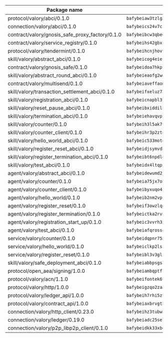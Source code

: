 | Package name                                                  | Package hash                                                  |
| ------------------------------------------------------------- | ------------------------------------------------------------- |
| protocol/valory/abci/0.1.0                                    | `bafybeiaw3tzlg3rkvnn5fcufblktmfwngmxugn4yo7pyjp76zz6aqtqcay` |
| connection/valory/abci/0.1.0                                  | `bafybeics24v7csn2xwyrkdgthrzdbuqutssx3mn572z2tavyr33banqz6u` |
| contract/valory/gnosis_safe_proxy_factory/0.1.0               | `bafybeibcw3qbegmizo432nqi66hddcvt4ww3uq4jdkoqczyafofwichzgm` |
| contract/valory/service_registry/0.1.0                        | `bafybeihs42gbxnncxyh5wygbfgz3ulkjzojse4wznylzczt5neksba7tfq` |
| protocol/valory/tendermint/0.1.0                              | `bafybeihcnjhovvyyfbkuw5sjyfx2lfd4soeocfqzxz54g67333m6nk5gxq` |
| skill/valory/abstract_abci/0.1.0                              | `bafybeicog4eierjad4f542ubhe3ez7sxgrsna7t2e5pci2hncpq5vckw4e` |
| contract/valory/gnosis_safe/0.1.0                             | `bafybeidoa7hkpzpnjswns2jq6tlisbzinzpkdqtqd6gbpyxiytt3mnszpm` |
| skill/valory/abstract_round_abci/0.1.0                        | `bafybeieaofg2wdqzx5y54ws2j2rhqdsuzkij6alzjcptn3bls4nmee3ywm` |
| contract/valory/multisend/0.1.0                               | `bafybeiaveffaomsnmsc5hx62o77u7ilma6eipox7m5lrwa56737ektva3i` |
| skill/valory/transaction_settlement_abci/0.1.0                | `bafybeifxeluz73kamgnxgsyjeegzpde3ekavuj7cksxcf5xizgzzm7eeem` |
| skill/valory/registration_abci/0.1.0                          | `bafybeicnapbl3toq7xwxco53w7wlvxaa66xr34c7v7obx4v5bclqbvvmci` |
| skill/valory/reset_pause_abci/0.1.0                           | `bafybeibxiddilbnorlsvi5qwhab324ldxzh4324ytqer6wcvcej7fztarm` |
| skill/valory/termination_abci/0.1.0                           | `bafybeiehavqvpfd7vsqecsiqbdxhpunxt2xdq2uepilwcpflqmwpyv6uaq` |
| skill/valory/counter/0.1.0                                    | `bafybeih3l5ak7ubujkf45sqavil2vbtjtxe7eh5urqawer2nj3avir7qva` |
| skill/valory/counter_client/0.1.0                             | `bafybeihr3p2ztqpbgzuo4xi7gwq4hjcc3khibirritnxkajaugshlzxjke` |
| skill/valory/hello_world_abci/0.1.0                           | `bafybeic533motdgzwth5pjreedewtrl4k57yoqwxhkqk5c72cmdnqwsvsm` |
| skill/valory/register_reset_abci/0.1.0                        | `bafybeidjsymvdhnrp5e3wlkhykizxcxgzmqrt3ppb245qmsm45z3cjguz4` |
| skill/valory/register_termination_abci/0.1.0                  | `bafybeibt6npdlo2xwm5isrnw73tx7qoja5cjnjek3x4dqcucgnztjtva2a` |
| skill/valory/test_abci/0.1.0                                  | `bafybeidx4ltqprigu2lcr6ckq4dljwrn2qwqjaaaqo3qe7vsh7igy63qnu` |
| agent/valory/abstract_abci/0.1.0                              | `bafybeidewumd2jucnsvchnjnfdfe5eex4iig4pv3iqxwrczxdxkfouk3w4` |
| agent/valory/counter/0.1.0                                    | `bafybeia75jx7obyoxx3cs7on4lxmdq6l7uw6vuya2j3ugjvj377t2n7yey` |
| agent/valory/counter_client/0.1.0                             | `bafybeibyxuqo4itomksd6wvr3loblr2ba4jxa4x3wvtgr3rofpl5xueaaa` |
| agent/valory/hello_world/0.1.0                                | `bafybeib2nm2vplwokbutn3z6anv55uilby3u6tnek4svvm5absedhjrkca` |
| agent/valory/register_reset/0.1.0                             | `bafybeif3owzlq4wvxltbi5yekmw46ng46raaiykrnjp2fazvk726cbkqhe` |
| agent/valory/register_termination/0.1.0                       | `bafybeictka2rvbr2drlt72qiz6sn2g4xqvqkur4hi5pku4hmyznxg3gdoe` |
| agent/valory/registration_start_up/0.1.0                      | `bafybeic3vvrh32bw2jqg6qku2tltnvumke4qtbsprytfucgil5fvkcdzvq` |
| agent/valory/test_abci/0.1.0                                  | `bafybeiafqrossqvwegj5zxqdiyuld22yz6o5oqzbgtmdhhtd35oqbmap3e` |
| service/valory/counter/0.1.0                                  | `bafybeidqpnr7536niha4qniqbadmzov6plvoailxeb77td6bdbh5abqzia` |
| service/valory/hello_world/0.1.0                              | `bafybeiclkp2lsitddi7a4gsecyj2jw6peduflyfrkh5rmlp33mljnvmjty` |
| service/valory/register_reset/0.1.0                           | `bafybeibl3v3gli7cb6gqn6maz3okbj6m65g3odybcpz3sibxcqwkz5t6yy` |
| skill/valory/safe_deployment_abci/0.1.0                       | `bafybeiabbpsgsloitghhy5dr6uqxyslotiwlkft6rllf4osc4yaoo3p7re` |
| protocol/open_aea/signing/1.0.0                               | `bafybeiambqptflge33eemdhis2whik67hjplfnqwieoa6wblzlaf7vuo44` |
| protocol/valory/acn/1.1.0                                     | `bafybeifontek6tvaecatoauiule3j3id6xoktpjubvuqi3h2jkzqg7zh7a` |
| protocol/valory/http/1.0.0                                    | `bafybeigzqo2zaakcjtzzsm6dh4x73v72xg6ctk6muyp5uq5ueb7y34fbxy` |
| protocol/valory/ledger_api/1.0.0                              | `bafybeih7rhi5zvfvwakx5ifgxsz2cfipeecsh7bm3gnudjxtvhrygpcftq` |
| protocol/valory/contract_api/1.0.0                            | `bafybeiaxbrvgtbdrh4lslskuxyp4awyr4whcx3nqq5yrr6vimzsxg5dy64` |
| connection/valory/http_client/0.23.0                          | `bafybeihz3tubwado7j3wlivndzzuj3c6fdsp4ra5r3nqixn3ufawzo3wii` |
| connection/valory/ledger/0.19.0                               | `bafybeiadc25se7dgnn4mufztwpzdono4xsfs45qknzdqyi3gckn6ccuv44` |
| connection/valory/p2p_libp2p_client/0.1.0                     | `bafybeidkk33xbga54szmitk6uwsi3ef56hbbdbuasltqtiyki34hgfpnxa` |

